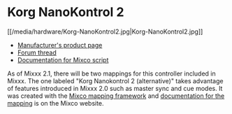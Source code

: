 # Korg NanoKontrol 2

[[/media/hardware/Korg-NanoKontrol2.jpg|Korg-NanoKontrol2.jpg]]

  - [Manufacturer's product
    page](http://www.korg.com/us/products/controllers/nanokontrol2/)
  - [Forum thread](http://www.mixxx.org/forums/viewtopic.php?f=7&t=4759)
  - [Documentation for Mixco
    script](https://sinusoid.es/mixco/script/korg_nanokontrol2.mixco.html)

As of Mixxx 2.1, there will be two mappings for this controller included
in Mixxx. The one labeled "Korg Nanokontrol 2 (alternative)" takes
advantage of features introduced in Mixxx 2.0 such as master sync and
cue modes. It was created with the [Mixco mapping
framework](https://sinusoid.es/mixco/) and [documentation for the
mapping](https://sinusoid.es/mixco/script/korg_nanokontrol2.mixco.html)
is on the Mixco website.

